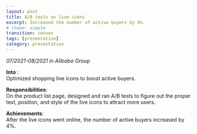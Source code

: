 ```yaml
---
layout: post
title: A/B tests on live icons
excerpt: Increased the number of active buyers by 4%.
# theme: simple
transition: convex
tags: [presentation]
category: presentation
---
```


_07/2021-08/2021 in Alibaba Group_

__Into__ : <br>
Optimized shopping live icons to boost active buyers.

__Responsibilities__: <br>
On the product list page, designed and ran A/B tests to figure out the proper text, position, and style of the live icons to attract more users.

__Achievements__:  <br>
After the live icons went online, the number of active buyers increased by 4%.
